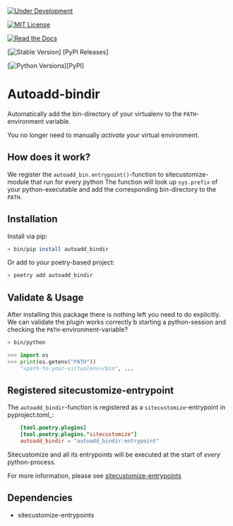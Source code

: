 [![Under Development](https://img.shields.io/badge/under-development-orange.svg)](https://github.com/cezaraugusto/github-template-guidelines)

[![MIT License](https://img.shields.io/badge/license-MIT-blue.svg)](https://github.com/libranet/autoadd-bindir/blob/main/docs/license.md)

[![Read the Docs](https://readthedocs.org/projects/autoadd-bindir/badge/?version=latest)](https://autoadd-bindir.readthedocs.io/en/latest/)

[![Stable Version](https://img.shields.io/pypi/v/autoadd-bindir?label=stable)]
[PyPI Releases]

[![Python Versions](https://img.shields.io/pypi/pyversions/autoadd_bindir)][PyPI]


# Autoadd-bindir

Automatically add the bin-directory of your virtualenv to the ``PATH``-environment variable.

You no longer need to manually *activate* your virtual environment.

## How does it work?

We register the ``autoadd_bin.entrypoint()``-function to sitecustomize-module that run for every python
The function will look up ``sys.prefix`` of your python-executable and add the corresponding bin-directory
to the ``PATH``.



## Installation

Install via pip:

```bash
> bin/pip install autoadd_bindir
```

Or add to your poetry-based project:

```bash
> poetry add autoadd_bindir
```


## Validate & Usage
After installing this package there is nothing left you need to do explicitly.
We can validate the plugin works correctly b starting a python-session and checking the ``PATH``-environment-variable?

```bash
> bin/python
```

```python
>>> import os
>>> print(os.getenv("PATH"))
    "<path-to-your-virtualenv>/bin", ...
```


## Registered sitecustomize-entrypoint


The ``autoadd_bindir``-function is registered as a ``sitecustomize``-entrypoint in pyproject.toml_:

``` toml
    [tool.poetry.plugins]
    [tool.poetry.plugins."sitecustomize"]
    autoadd_bindir = "autoadd_bindir:entrypoint"
```

Sitecustomize and all its entrypoints will be executed at the start of *every* python-process.

For more information, please see [sitecustomize-entrypoints](http://pypi.python.org/pypi/sitecustomize-entrypoints)




## Dependencies

 - sitecustomize-entrypoints


